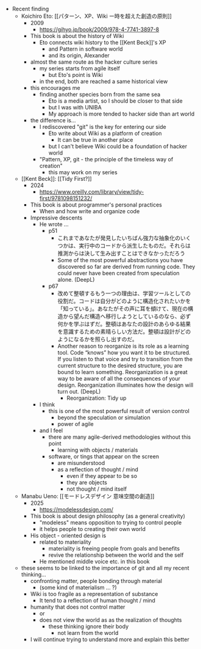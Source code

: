 - Recent finding
	- Koichiro Eto: [[パターン、XP、Wiki ー時を超えた創造の原則]]
		- 2009
			- https://gihyo.jp/book/2009/978-4-7741-3897-8
		- This book is about the history of Wiki
			- Eto connects wiki history to the [[Kent Beck]]'s XP
				- and Pattern in software world
				- and its origin, Alexander
		- almost the same route as the hacker culture series
			- my series starts from agile itself
				- but Eto's point is Wiki
			- in the end, both are reached a same historical view
		- this encourages me 
			- finding another species born from the same sea
				- Eto is a media artist, so I should be closer to that side
				- but I was with UNIBA
				- My approach is more tended to hacker side than art world
		- the difference is...
			- I rediscovered "git" is the key for entering our side
				- Eto write about Wiki as a platform of creation
					- It can be true in another place
				- but I can't believe Wiki could be a foundation of hacker world
			- "Pattern, XP, git - the principle of the timeless way of creation"
				- this may work on my series
	- [[Kent Beck]]: [[Tidy First?]]
		- 2024
			- https://www.oreilly.com/library/view/tidy-first/9781098151232/
		- This book is about programmer's personal practices
			- When and how write and organize code
		- Impressive descents
			- He wrote ...
				- p51
					- これまであなたが発見したいちばん強力な抽象化のいくつかは、実行中のコードから派生したものだ。それらは推測からは決して生み出すことはできなかっただろう
					- Some of the most powerful abstractions you have discovered so far are derived from running code. They could never have been created from speculation alone. (DeepL)
				- p67
					- 改めて整頓するもう一つの理由は、学習ツールとしての役割だ。コードは自分がどのように構造化されたいかを「知っている」。あなたがその声に耳を傾けて、現在の構造から望んだ構造へ移行しようとしているのなら、必ず何かを学ぶはずだ。整頓はあなたの設計のあらゆる結果を意識するための素晴らしい方法だ。整頓は設計がどのようになるかを照らし出すのだ。
					- Another reason to reorganize is its role as a learning tool. Code “knows” how you want it to be structured. If you listen to that voice and try to transition from the current structure to the desired structure, you are bound to learn something. Reorganization is a great way to be aware of all the consequences of your design. Reorganization illuminates how the design will turn out. (DeepL)
						- Reorganization: Tidy up
			- I think 
				- this is one of the most powerful result of version control
					- beyond the speculation or simulation
					- power of agile
			- and I feel 
				- there are many agile-derived methodologies without this point
					- learning with objects / materials
				- software, or tings that appear on the screen
					- are misunderstood
					- as a reflection of thought / mind
						- even if they appear to be so
						- they are objects
						- not thought / mind itself
	- Manabu Ueno: [[モードレスデザイン 意味空間の創造]]
		- 2025
			- https://modelessdesign.com/
		- This book is about design philosophy (as a general creativity) 
			- "modeless" means opposition to trying to control people
			- it helps people to creating their own world 
		- His object - oriented design is
			- related to materiality
				- materiality is freeing people from goals and benefits
				- revive the relationship between the world and the self
			- He mentioned middle voice etc. in this book
	- these seems to be linked to the importance of git and all my recent thinking...
		- confronting matter, people bonding through material
			- (some kind of materialism ... ?)
		- Wiki is too fragile as a representation of substance
			- It tend to a reflection of human thought / mind
		- humanity that does not control matter
			- or
			- does not view the world as as the realization of thoughts
				- these thinking ignore their body
					- not learn from the world
		- I will continue trying to understand more and explain this better